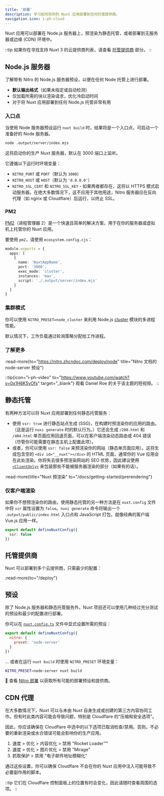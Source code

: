 ```yaml
---
title: '部署'
description: 学习如何将你的 Nuxt 应用部署到任何托管提供商。
navigation.icon: i-ph-cloud
---
```


Nuxt 应用可以部署在 Node.js 服务器上，预渲染为静态托管，或者部署到无服务器或边缘 (CDN) 环境中。

::tip
如果你在寻找支持 Nuxt 3 的云提供商列表，请查看 [托管提供商](/deploy) 部分。
::

## Node.js 服务器

了解带有 Nitro 的 Node.js 服务器预设，以便在任何 Node 托管上进行部署。

- **默认输出格式**（如果未指定或自动检测）<br>
- 仅加载所需的块以渲染请求，优化冷启动时间 <br>
- 对于将 Nuxt 应用部署到任何 Node.js 托管非常有用

### 入口点

当使用 Node 服务器预设运行 `nuxt build` 时，结果将是一个入口点，可启动一个准备好的 Node 服务器。

```bash [终端]
node .output/server/index.mjs
```

这将启动你的生产 Nuxt 服务器，默认在 3000 端口上监听。

它遵循以下运行时环境变量：

- `NITRO_PORT` 或 `PORT`（默认为 `3000`）
- `NITRO_HOST` 或 `HOST`（默认为 `'0.0.0.0'`）
- `NITRO_SSL_CERT` 和 `NITRO_SSL_KEY` - 如果两者都存在，这将以 HTTPS 模式启动服务器。在绝大多数情况下，这不应用于其他用途，Nitro 服务器应在反向代理（如 nginx 或 Cloudflare）后运行，以终止 SSL。

### PM2

[PM2](https://pm2.keymetrics.io/)（进程管理器 2）是一个快速且简单的解决方案，用于在你的服务器或虚拟机上托管你的 Nuxt 应用。

要使用 `pm2`，请使用 `ecosystem.config.cjs`：

```ts [ecosystem.config.cjs]
module.exports = {
  apps: [
    {
      name: 'NuxtAppName',
      port: '3000',
      exec_mode: 'cluster',
      instances: 'max',
      script: './.output/server/index.mjs'
    }
  ]
}
```

### 集群模式

你可以使用 `NITRO_PRESET=node_cluster` 来利用 Node.js [cluster](https://nodejs.org/dist/latest/docs/api/cluster.html) 模块的多进程性能。

默认情况下，工作负载通过轮询策略分配给工作进程。

### 了解更多

:read-more{to="https://nitro.zhcndoc.com/deploy/node" title="Nitro 文档的 node-server 预设"}

::tip{icon="i-ph-video" to="https://www.youtube.com/watch?v=0x1H6K5yOfs" target="\_blank"}
观看 Daniel Roe 的关于该主题的短视频。
::

## 静态托管

有两种方法可以将 Nuxt 应用部署到任何静态托管服务：

- 使用 `ssr: true` 进行静态站点生成 (SSG)，在构建时预渲染你的应用的路由。（这是运行 `nuxi generate` 时的默认行为。）它还会生成 `/200.html` 和 `/404.html` 单页面应用回退页面，可以在客户端渲染动态路由或 404 错误（尽管你可能需要在静态主机上配置此项）。
- 或者，你可以使用 `ssr: false` 来预渲染你的网站（静态单页面应用）。这将生成包含空的 `<div id="__nuxt"></div>` 的 HTML 页面，通常你的 Vue 应用会在此处渲染。你将失去很多预渲染网站的 SEO 优势，因此建议使用 [`<ClientOnly>`](/docs/api/components/client-only) 来包装那些不能被服务器渲染的部分（如果有的话）。

:read-more{title="Nuxt 预渲染" to="/docs/getting-started/prerendering"}

### 仅客户端渲染

如果你不想预渲染你的路由，使用静态托管的另一种方法是在 `nuxt.config` 文件中将 `ssr` 属性设置为 `false`。`nuxi generate` 命令将输出一个 `.output/public/index.html` 入口点和 JavaScript 打包，就像经典的客户端 Vue.js 应用一样。

```ts twoslash [nuxt.config.ts]
export default defineNuxtConfig({
  ssr: false
})
```

## 托管提供商

Nuxt 可以部署到多个云提供商，只需最少的配置：

:read-more{to="/deploy"}

## 预设

除了 Node.js 服务器和静态托管服务外，Nuxt 项目还可以使用几种经过充分测试的预设和最少的配置进行部署。

你可以在 [`nuxt.config.ts`](/docs/guide/directory-structure/nuxt-config) 文件中显式设置所需的预设：

```js twoslash [nuxt.config.ts]
export default defineNuxtConfig({
  nitro: {
    preset: 'node-server'
  }
})
```

... 或者在运行 `nuxt build` 时使用 `NITRO_PRESET` 环境变量：

```bash [终端]
NITRO_PRESET=node-server nuxt build
```

🔎 查看 [Nitro 部署](https://nitro.zhcndoc.com/deploy) 以获取所有可能的部署预设和提供商。

## CDN 代理

在大多数情况下，Nuxt 可以与未由 Nuxt 自身生成或创建的第三方内容协同工作。但有时此类内容可能会导致问题，特别是 Cloudflare 的“压缩和安全选项”。

因此，你应该确保在 Cloudflare 中选中的以下选项已取消检查/禁用。否则，不必要的重新渲染或水合错误可能会影响你的生产应用。

1. 速度 > 优化 > 内容优化 > 禁用 "Rocket Loader™"
2. 速度 > 优化 > 图片优化 > 禁用 "Mirage"
3. 抓取保护 > 禁用 "电子邮件地址模糊化"

通过这些设置，你可以确保 Cloudflare 不会在你的 Nuxt 应用中注入可能导致不必要副作用的脚本。

::tip
它们在 Cloudflare 控制面板上的位置有时会变化，因此请随时查看周围的选项。
::
